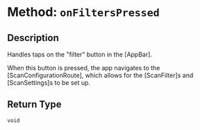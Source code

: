 # Method: `onFiltersPressed`

## Description

Handles taps on the "filter" button in the [AppBar].

 When this button is pressed, the app navigates to the [ScanConfigurationRoute], which allows for the
 [ScanFilter]s and [ScanSettings]s to be set up.

## Return Type
`void`

